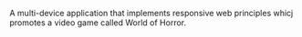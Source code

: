 A multi-device application that implements responsive web principles whicj promotes a video game called World of Horror.
